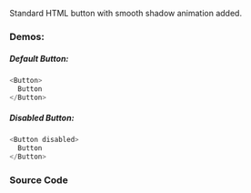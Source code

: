 Standard HTML button with smooth shadow animation added.

### Demos:

##### Default Button:
```js
<Button>
  Button
</Button>
```

##### Disabled Button:
```js
<Button disabled>
  Button
</Button>
```

### Source Code
```js { "file": "../index.tsx" }
```
